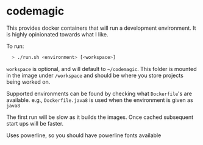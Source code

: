 # codemagic

This provides docker containers that will run a development environment.
It is highly opinionated towards what I like.

To run:
```bash
  > ./run.sh <environment> [<workspace>]
 ```
 
 `workspace` is optional, and will default to `~/codemagic`.
 This folder is mounted in the image under `/workspace` and should be where you store projects being worked on.
 
Supported environments can be found by checking what `Dockerfile`'s are available. e.g., `Dockerfile.java8` is used
when the environment is given as `java8`

The first run will be slow as it builds the images. Once cached subsequent start ups will be faster.

Uses powerline, so you should have powerline fonts available
